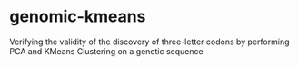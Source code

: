 # genomic-kmeans
Verifying the validity of the discovery of three-letter codons by performing PCA and KMeans Clustering on a genetic sequence
